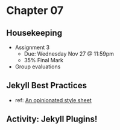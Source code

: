 # Chapter 07
## Housekeeping
- Assignment 3
  - Due: Wednesday Nov 27 @ 11:59pm
  - 35% Final Mark 
- Group evaluations

## Jekyll Best Practices
- ref: [An opinionated style sheet](https://ben.balter.com/jekyll-style-guide/)

## Activity: Jekyll Plugins!
